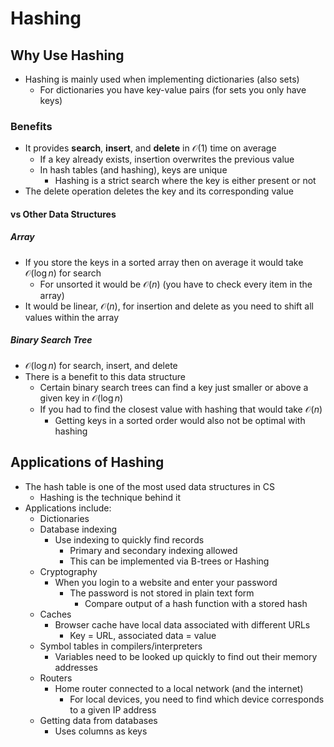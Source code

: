 # Hashing
## Why Use Hashing
- Hashing is mainly used when implementing dictionaries (also sets)
	- For dictionaries you have key-value pairs (for sets you only have keys)
### Benefits
- It provides **search**, **insert**, and **delete** in $\mathcal{O}(1)$ time on average
	- If a key already exists, insertion overwrites the previous value
	- In hash tables (and hashing), keys are unique
		- Hashing is a strict search where the key is either present or not
- The delete operation deletes the key and its corresponding value
#### vs Other Data Structures
##### Array
- If you store the keys in a sorted array then on average it would take $\mathcal{O}(\log{n})$ for search
	- For unsorted it would be $\mathcal{O}(n)$ (you have to check every item in the array)
- It would be linear, $\mathcal{O}(n)$, for insertion and delete as you need to shift all values within the array
##### Binary Search Tree
- $\mathcal{O}(\log{n})$ for search, insert, and delete
- There is a benefit to this data structure
	- Certain binary search trees can find a key just smaller or above a given key in $\mathcal{O}(\log{n})$
	- If you had to find the closest value with hashing that would take $\mathcal{O}(n)$
		- Getting keys in a sorted order would also not be optimal with hashing
## Applications of Hashing
- The hash table is one of the most used data structures in CS
	- Hashing is the technique behind it
- Applications include:
	- Dictionaries
	- Database indexing
		- Use indexing to quickly find records
			- Primary and secondary indexing allowed
			- This can be implemented via B-trees or Hashing
	- Cryptography
		- When you login to a website and enter your password
			- The password is not stored in plain text form
				- Compare output of a hash function with a stored hash
	- Caches
		- Browser cache have local data associated with different URLs
			- Key = URL, associated data = value
	- Symbol tables in compilers/interpreters
		- Variables need to be looked up quickly to find out their memory addresses
	- Routers
		- Home router connected to a local network (and the internet)
			- For local devices, you need to find which device corresponds to a given IP address
	- Getting data from databases
		- Uses columns as keys
